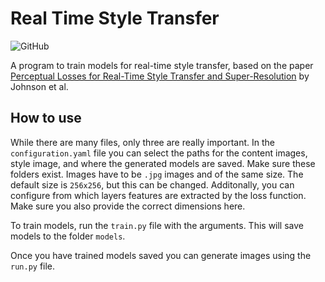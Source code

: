 # Real Time Style Transfer
![GitHub](https://img.shields.io/github/license/daved01/cocoTraffic)

A program to train models for real-time style transfer, based on the paper [Perceptual Losses for Real-Time Style Transfer and Super-Resolution](https://arxiv.org/abs/1603.08155) by Johnson et al.


## How to use
While there are many files, only three are really important. In the `configuration.yaml` file you can select the paths for the content images, style image, and where the generated models are saved. Make sure these folders exist. Images have to be `.jpg` images and of the same size. The default size is `256x256`, but this can be changed. Additonally, you can configure from which layers features are extracted by the loss function. Make sure you also provide the correct dimensions here.

To train models, run the `train.py` file with the arguments. This will save models to the folder `models`.

Once you have trained models saved you can generate images using the `run.py` file.